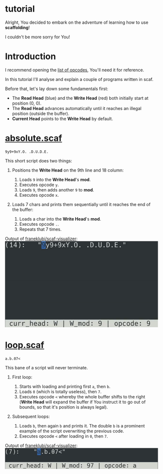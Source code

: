 # tutorial

Alright, You decided to embark on the adventure of learning how to use **scaffolding**!

I couldn't be more sorry for You!


# Introduction

I recommend opening the [list of opcodes](./opcodes.md), You'll need it for reference.

In this tutorial I'll analyse and explain a couple of programs written in scaf.

Before that, let's lay down some fundamentals first:
- The **Read Head** (blue) and the **Write Head** (red) both initially start at position (0, 0).
- The **Read Head** advances automatically until it reaches an illegal position (outside the buffer).
- **Current Head** points to the **Write Head** by default.


# [absolute.scaf](../sample_programs/absolute.scaf)

```scaf
9y9+9xY.O. .D.U.D.E.
```

This short script does two things:
1. Positions the **Write Head** on the 9th line and 18 column:
    1. Loads `9` into the **Write Head**'s **mod**.
    2. Executes opcode `y`.
    3. Loads `9`, then adds another `9` to **mod**.
    4. Executes opcode `x`.

2. Loads 7 chars and prints them sequentially until it reaches the end of the buffer:
    1. Loads a char into the **Write Head**'s **mod**.
    2. Executes opcode `.`.
    3. Repeats that 7 times.

Output of [franeklubi/scaf-visualizer](https://github.com/franeklubi/scaf-visualizer):
![absolute.scaf](./assets/absolute.gif)


# [loop.scaf](../sample_programs/loop.scaf)

```scaf
a.b.07<
```

This bane of a script will never terminate.

1. First loop:
    1. Starts with loading and printing first `a`, then `b`.
    2. Loads `0` (which is totally useless), then `7`.
    3. Executes opcode `<` whereby the whole buffer shifts to the right (**Write Head** will expand the buffer if You instruct it to go out of bounds, so that it's position is always legal).

2. Subsequent loops:
    1. Loads `b`, then again `b` and prints it. The double `b` is a prominent example of the script overwriting the previous code.
    2. Executes opcode `<` after loading in `0`, then `7`.

Output of [franeklubi/scaf-visualizer](https://github.com/franeklubi/scaf-visualizer):
![loop.scaf](./assets/loop.gif)
